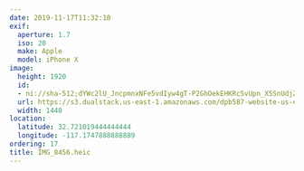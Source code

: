 ```yaml
---
date: 2019-11-17T11:32:10
exif:
  aperture: 1.7
  iso: 20
  make: Apple
  model: iPhone X
image:
  height: 1920
  id:
  - ni://sha-512;dYWc2lU_JncpmnxNFe5vdIyw4gT-P2GhOekEHKRc5vUpn_X5SnUdjZotJcqOmKrWQ50uLfg_rxk9t_9hl2htDw
  url: https://s3.dualstack.us-east-1.amazonaws.com/dpb587-website-us-east-1/asset/gallery/2019-san-diego/194373ce-513d-3f52-62f8-4c5e39492f14~1920.jpg
  width: 1440
location:
  latitude: 32.721019444444444
  longitude: -117.1747888888889
ordering: 17
title: IMG_8456.heic
---
```

